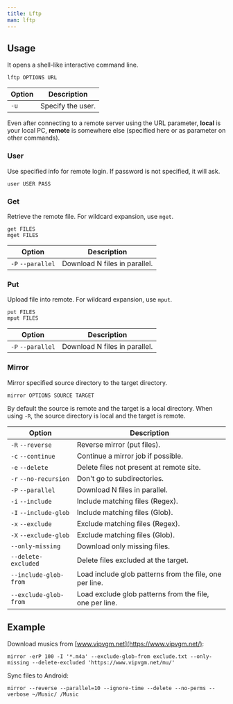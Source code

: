 ```yaml
---
title: Lftp
man: lftp
---
```


## Usage

It opens a shell-like interactive command line.

```shell
lftp OPTIONS URL
```

| Option | Description |
| --- | --- |
| `-u` | Specify the user. |

Even after connecting to a remote server using the URL parameter,
**local** is your local PC,
**remote** is somewhere else (specified here or as parameter on other commands).

### User

Use specified info for remote login.
If password is not specified, it will ask.

```shell
user USER PASS
```

### Get

Retrieve the remote file.
For wildcard expansion, use `mget`.

```shell
get FILES
mget FILES
```

| Option | Description |
| --- | --- |
| `-P` `--parallel` | Download N files in parallel. |

### Put

Upload file into remote.
For wildcard expansion, use `mput`.

```shell
put FILES
mput FILES
```

| Option | Description |
| --- | --- |
| `-P` `--parallel` | Download N files in parallel. |

### Mirror

Mirror specified source directory to the target directory.

```shell
mirror OPTIONS SOURCE TARGET
```

By default the source is remote and the target is a local directory.
When using `-R`, the source directory is local and the target is remote.

| Option | Description |
| --- | --- |
| `-R` `--reverse` | Reverse mirror (put files). |
| `-c` `--continue` | Continue a mirror job if possible. |
| `-e` `--delete` | Delete files not present at remote site. |
| `-r` `--no-recursion` | Don't go to subdirectories. |
| `-P` `--parallel` | Download N files in parallel. |
| `-i` `--include` | Include matching files (Regex). |
| `-I` `--include-glob` | Include matching files (Glob). |
| `-x` `--exclude` | Exclude matching files (Regex). |
| `-X` `--exclude-glob` | Exclude matching files (Glob). |
| `--only-missing` | Download only missing files. |
| `--delete-excluded` | Delete files excluded at the target. |
| `--include-glob-from` | Load include glob patterns from the file, one per line. |
| `--exclude-glob-from` | Load exclude glob patterns from the file, one per line. |

## Example

Download musics from [www.vipvgm.net](https://www.vipvgm.net/):

```shell
mirror -erP 100 -I '*.m4a' --exclude-glob-from exclude.txt --only-missing --delete-excluded 'https://www.vipvgm.net/mu/'
```

Sync files to Android:

```shell
mirror --reverse --parallel=10 --ignore-time --delete --no-perms --verbose ~/Music/ /Music
```
